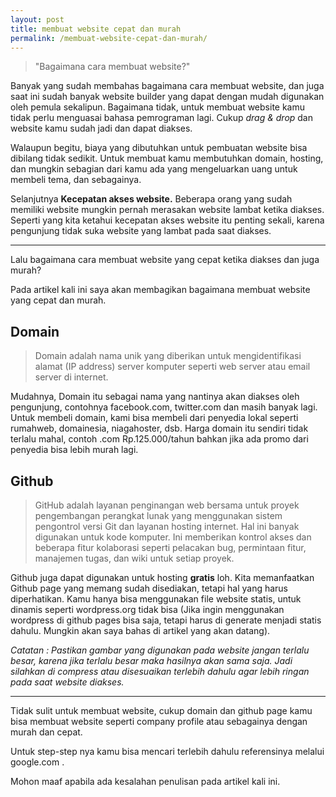 ```yaml
---
layout: post
title: membuat website cepat dan murah
permalink: /membuat-website-cepat-dan-murah/
---
```

> "Bagaimana cara membuat website?"

Banyak yang sudah membahas bagaimana cara membuat website, dan juga saat ini sudah banyak website builder yang dapat dengan mudah digunakan oleh pemula sekalipun. Bagaimana tidak, untuk membuat website kamu tidak perlu menguasai bahasa pemrograman lagi. Cukup _drag & drop_ dan website kamu sudah jadi dan dapat diakses.

Walaupun begitu, biaya yang dibutuhkan untuk pembuatan website bisa dibilang tidak sedikit. Untuk membuat kamu membutuhkan domain, hosting, dan mungkin sebagian dari kamu ada yang mengeluarkan uang untuk membeli tema, dan sebagainya. 

Selanjutnya **Kecepatan akses website.** Beberapa orang yang sudah memiliki website mungkin pernah merasakan website lambat ketika diakses. Seperti yang kita ketahui kecepatan akses website itu penting sekali, karena pengunjung tidak suka website yang lambat pada saat diakses.

<amp-img alt="Score test website" layout="responsive" src="https://i.loli.net/2019/09/07/ukBHDwxfdcCbETL.jpg"></amp-img>

***

Lalu bagaimana cara membuat website yang cepat ketika diakses dan juga murah?

Pada artikel kali ini saya akan membagikan bagaimana membuat website yang cepat dan murah.

## Domain

> Domain adalah nama unik yang diberikan untuk mengidentifikasi alamat (IP address) server komputer seperti web server atau email server di internet.

Mudahnya, Domain itu sebagai nama yang nantinya akan diakses oleh pengunjung, contohnya facebook.com, twitter.com dan masih banyak lagi. Untuk membeli domain, kami bisa membeli dari penyedia lokal seperti rumahweb, domainesia, niagahoster, dsb. Harga domain itu sendiri tidak terlalu mahal, contoh .com Rp.125.000/tahun bahkan jika ada promo dari penyedia bisa lebih murah lagi.

## Github

> GitHub adalah layanan penginangan web bersama untuk proyek pengembangan perangkat lunak yang menggunakan sistem pengontrol versi Git dan layanan hosting internet. Hal ini banyak digunakan untuk kode komputer. Ini memberikan kontrol akses dan beberapa fitur kolaborasi seperti pelacakan bug, permintaan fitur, manajemen tugas, dan wiki untuk setiap proyek.

Github juga dapat digunakan untuk hosting **gratis** loh. Kita memanfaatkan Github page yang memang sudah disediakan, tetapi hal yang harus diperhatikan. Kamu hanya bisa menggunakan file website statis, untuk dinamis seperti wordpress.org tidak bisa (Jika ingin menggunakan wordpress di github pages bisa saja, tetapi harus di generate menjadi statis dahulu. Mungkin akan saya bahas di artikel yang akan datang). 

<amp-youtube data-videoid="bwThn0rxv7M" layout="responsive" width="480" height="270"></amp-youtube>

*Catatan : Pastikan gambar yang digunakan pada website jangan terlalu besar, karena jika terlalu besar maka hasilnya akan sama saja. Jadi silahkan di compress atau disesuaikan terlebih dahulu agar lebih ringan pada saat website diakses.*

***

Tidak sulit untuk membuat website, cukup domain dan github page kamu bisa membuat website seperti company profile atau sebagainya dengan murah dan cepat. 

Untuk step-step nya kamu bisa mencari terlebih dahulu referensinya melalui google.com .

Mohon maaf apabila ada kesalahan penulisan pada artikel kali ini.